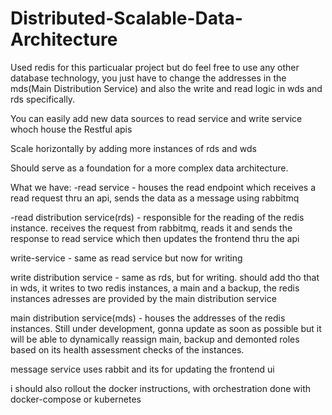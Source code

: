 # Distributed-Scalable-Data-Architecture

Used redis for this particualar project but do feel free to use any other database technology, you just have to change the addresses in the mds(Main Distribution Service) and also the write and read logic in wds and rds specifically.

You can easily add new data sources to read service and write service whoch house the Restful apis

Scale horizontally by adding more instances of rds and wds

Should serve as a foundation for a more complex data architecture.

What we have:
-read service - houses the read endpoint which receives a read request thru an api, sends the data as a message using rabbitmq

-read distribution service(rds) - responsible for the reading of the redis instance. receives the request from rabbitmq, reads it and sends the response to read service which then updates the frontend thru the api

write-service - same as read service but now for writing

write distribution service - same as rds, but for writing. should add tho that in wds, it writes to two redis instances, a main and a backup, the redis instances adresses are provided by the main distribution service

main distribution service(mds) - houses the addresses of the redis instances. Still under development, gonna update as soon as possible but it will be able to dynamically reassign main, backup and demonted roles based on its health assessment checks of the instances.

message service uses rabbit and its for updating the frontend ui


i should also rollout the docker instructions, with orchestration done with docker-compose or kubernetes
